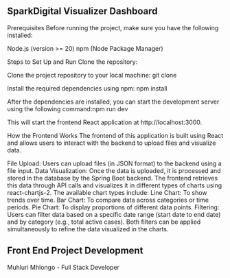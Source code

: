 ## SparkDigital  Visualizer Dashboard

Prerequisites
Before running the project, make sure you have the following installed:

Node.js (version >= 20)
npm (Node Package Manager)

Steps to Set Up and Run
Clone the repository:

Clone the project repository to your local machine: git clone <repository-url>

Install the required dependencies using npm: npm install

After the dependencies are installed, you can start the development server using the following command:npm run dev

This will start the frontend React application at http://localhost:3000.

How the Frontend Works
The frontend of this application is built using React and allows users to interact with the backend to upload files and visualize data.

File Upload: Users can upload files (in JSON format) to the backend using a file input.
Data Visualization: Once the data is uploaded, it is processed and stored in the database by the Spring Boot backend. The frontend retrieves this data through API calls and visualizes it in different types of charts using react-chartjs-2. The available chart types include:
Line Chart: To show trends over time.
Bar Chart: To compare data across categories or time periods.
Pie Chart: To display proportions of different data points.
Filtering: Users can filter data based on a specific date range (start date to end date) and by category (e.g., total active cases). Both filters can be applied simultaneously to refine the data visualized in the charts.


## Front End Project Development

Muhluri Mhlongo - Full Stack Developer
  